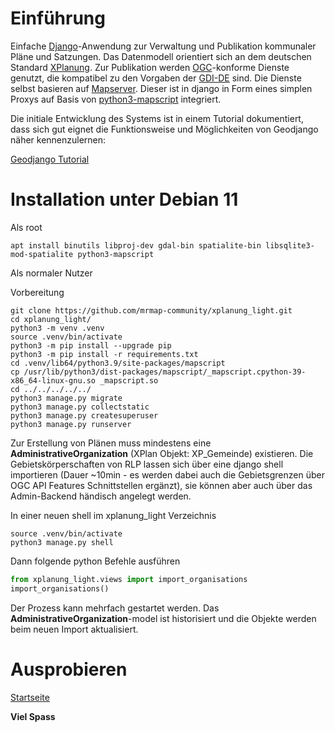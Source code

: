 # Einführung

Einfache [Django](https://www.djangoproject.com/)-Anwendung zur Verwaltung und Publikation kommunaler Pläne und Satzungen. Das Datenmodell orientiert sich an dem deutschen Standard [XPlanung](https://xleitstelle.de/xplanung). Zur Publikation werden [OGC](https://www.ogc.org/)-konforme Dienste genutzt, die kompatibel zu den Vorgaben der [GDI-DE](https://www.gdi-de.org/) sind. Die Dienste selbst basieren auf [Mapserver](https://mapserver.org/). Dieser ist in django in Form eines simplen Proxys auf Basis von [python3-mapscript](https://pypi.org/project/mapscript/) integriert.

Die initiale Entwicklung des Systems ist in einem Tutorial dokumentiert, dass sich gut eignet die Funktionsweise und Möglichkeiten von Geodjango näher kennenzulernen:

[Geodjango Tutorial](https://mrmap-community.github.io/django-tutorial/)

# Installation unter Debian 11

Als root

```shell
apt install binutils libproj-dev gdal-bin spatialite-bin libsqlite3-mod-spatialite python3-mapscript
```

Als normaler Nutzer

Vorbereitung
```shell
git clone https://github.com/mrmap-community/xplanung_light.git
cd xplanung_light/
python3 -m venv .venv
source .venv/bin/activate
python3 -m pip install --upgrade pip
python3 -m pip install -r requirements.txt
cd .venv/lib64/python3.9/site-packages/mapscript
cp /usr/lib/python3/dist-packages/mapscript/_mapscript.cpython-39-x86_64-linux-gnu.so _mapscript.so
cd ../../../../../
python3 manage.py migrate
python3 manage.py collectstatic
python3 manage.py createsuperuser
python3 manage.py runserver
```

Zur Erstellung von Plänen muss mindestens eine **AdministrativeOrganization** (XPlan Objekt: XP_Gemeinde) existieren.
Die Gebietskörperschaften von RLP lassen sich über eine django shell importieren (Dauer ~10min - es werden dabei auch die Gebietsgrenzen über OGC API Features Schnittstellen ergänzt), sie können aber auch über das Admin-Backend händisch angelegt werden.

In einer neuen shell im xplanung_light Verzeichnis
```shell
source .venv/bin/activate
python3 manage.py shell
```

Dann folgende python Befehle ausführen
```python
from xplanung_light.views import import_organisations
import_organisations()
```

Der Prozess kann mehrfach gestartet werden. Das **AdministrativeOrganization**-model ist historisiert und die Objekte werden beim neuen Import aktualisiert.

# Ausprobieren

[Startseite](http://127.0.0.1:8000/)

**Viel Spass**